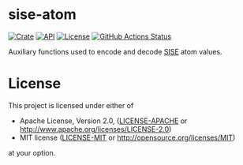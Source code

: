 # sise-atom

[![Crate](https://img.shields.io/crates/v/sise-atom.svg)](https://crates.io/crates/sise-atom)
[![API](https://docs.rs/sise-atom/badge.svg)](https://docs.rs/sise-atom)
[![License](https://img.shields.io/crates/l/sise-atom.svg)](https://github.com/eduardosm/rust-sise-atom#license)
[![GitHub Actions Status](https://github.com/eduardosm/rust-sise-atom/workflows/CI/badge.svg)](https://github.com/eduardosm/rust-sise-atom/actions)

Auxiliary functions used to encode and decode
[SISE](https://github.com/eduardosm/rust-sise) atom values.

# License

This project is licensed under either of

 * Apache License, Version 2.0, ([LICENSE-APACHE](LICENSE-APACHE) or
   http://www.apache.org/licenses/LICENSE-2.0)
 * MIT license ([LICENSE-MIT](LICENSE-MIT) or
   http://opensource.org/licenses/MIT)

at your option.
